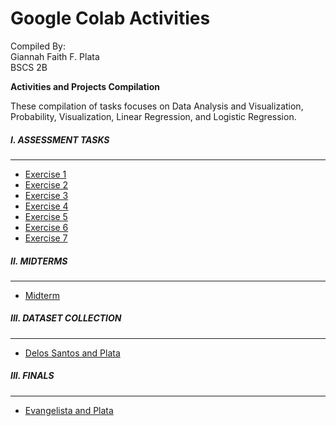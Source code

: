 # Google Colab Activities

Compiled By: <br>
Giannah Faith F. Plata <br>
BSCS 2B

**Activities and Projects Compilation**

These compilation of tasks focuses on Data Analysis and Visualization, Probability, Visualization, Linear Regression, and Logistic Regression.

<h5>I. ASSESSMENT TASKS</h5>

---
*   [Exercise 1](https://colab.research.google.com/drive/1RlyAOmGOS6VhJblFsDm2u1eQ06TNDTyC?usp=sharing)
*   [Exercise 2](https://colab.research.google.com/drive/17hRqoXpjVuoWLZ7x1yWQmlLz6ALuUiNF?usp=sharing)
*   [Exercise 3](https://colab.research.google.com/drive/1Z7sGxTIG3GlDdn9asS-D06p6bLDrPh5S?usp=sharing)
*   [Exercise 4](https://colab.research.google.com/drive/1uVtq1rdAIhkfqN-zTICMhJSMLQiHvh_O?usp=sharing)
*   [Exercise 5](https://colab.research.google.com/drive/1zZg0vQwYhndhQgOXrkCofOeNX4LNvXL6?usp=sharing)
*   [Exercise 6](https://colab.research.google.com/drive/12rfiGJgOxpfDCK9oerqwvUuQJ9uOyhpM?usp=sharing)
*   [Exercise 7](https://colab.research.google.com/drive/1Ow4VKsrcNMlgwJF8yPAprqluftPNSERu?usp=sharing)


<h5>II. MIDTERMS</h5>

---
*   [Midterm](https://colab.research.google.com/drive/1EGf19ecZFQ1ShhPobdpaNuwiU5MqYR_3?usp=sharing)


<h5>III. DATASET COLLECTION</h5>

---
*   [Delos Santos and Plata](https://colab.research.google.com/drive/1K-5jTVPVOfWip8sSQ8aMpBCywoe7gMaH?usp=sharing)

<h5>III. FINALS</h5>

---

*   [Evangelista and Plata](FINALS-Evangelista&Plata.pdf)



